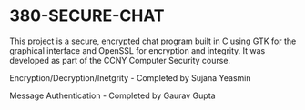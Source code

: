 # 380-SECURE-CHAT

This project is a secure, encrypted chat program built in C using GTK for the graphical interface and OpenSSL for encryption and integrity. It was developed as part of the CCNY Computer Security course.



Encryption/Decryption/Inetgrity - Completed by Sujana Yeasmin 

Message Authentication - Completed by Gaurav Gupta 
